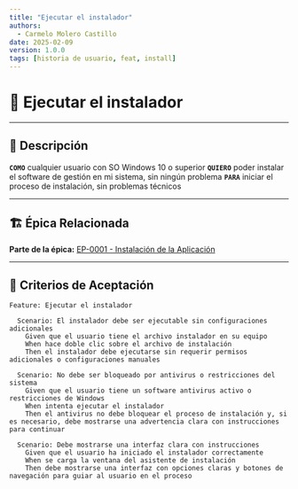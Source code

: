 ```yaml
---
title: "Ejecutar el instalador"
authors:
  - Carmelo Molero Castillo
date: 2025-02-09
version: 1.0.0
tags: [historia de usuario, feat, install]
---
```


# 📜 Ejecutar el instalador

---

## 📖 Descripción  
**`COMO`**  cualquier usuario con SO Windows 10 o superior
**`QUIERO`**  poder instalar el software de gestión en mi sistema, sin ningún problema
**`PARA`** iniciar el proceso de instalación, sin problemas técnicos

---

## 🏗 **Épica Relacionada**  
**Parte de la épica:** [EP-0001 - Instalación de la Aplicación](../epic/EP-0001-instalacion.md)

---

## 🎯 **Criterios de Aceptación**  
```gherkin
Feature: Ejecutar el instalador

  Scenario: El instalador debe ser ejecutable sin configuraciones adicionales
    Given que el usuario tiene el archivo instalador en su equipo
    When hace doble clic sobre el archivo de instalación
    Then el instalador debe ejecutarse sin requerir permisos adicionales o configuraciones manuales

  Scenario: No debe ser bloqueado por antivirus o restricciones del sistema
    Given que el usuario tiene un software antivirus activo o restricciones de Windows
    When intenta ejecutar el instalador
    Then el antivirus no debe bloquear el proceso de instalación y, si es necesario, debe mostrarse una advertencia clara con instrucciones para continuar

  Scenario: Debe mostrarse una interfaz clara con instrucciones
    Given que el usuario ha iniciado el instalador correctamente
    When se carga la ventana del asistente de instalación
    Then debe mostrarse una interfaz con opciones claras y botones de navegación para guiar al usuario en el proceso
```